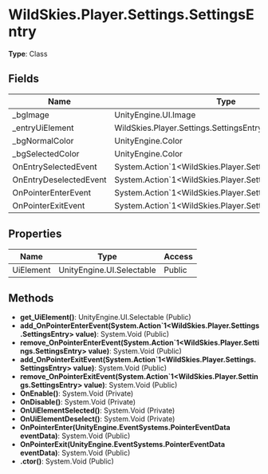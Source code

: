 ﻿# WildSkies.Player.Settings.SettingsEntry

**Type**: Class

## Fields

| Name | Type | Access |
|------|------|--------|
| _bgImage | UnityEngine.UI.Image | Private |
| _entryUiElement | WildSkies.Player.Settings.SettingsEntryUiElementController | Private |
| _bgNormalColor | UnityEngine.Color | Private |
| _bgSelectedColor | UnityEngine.Color | Private |
| OnEntrySelectedEvent | System.Action`1<WildSkies.Player.Settings.SettingsEntry> | Public |
| OnEntryDeselectedEvent | System.Action`1<WildSkies.Player.Settings.SettingsEntry> | Public |
| OnPointerEnterEvent | System.Action`1<WildSkies.Player.Settings.SettingsEntry> | Private |
| OnPointerExitEvent | System.Action`1<WildSkies.Player.Settings.SettingsEntry> | Private |

## Properties

| Name | Type | Access |
|------|------|--------|
| UiElement | UnityEngine.UI.Selectable | Public |

## Methods

- **get_UiElement()**: UnityEngine.UI.Selectable (Public)
- **add_OnPointerEnterEvent(System.Action`1<WildSkies.Player.Settings.SettingsEntry> value)**: System.Void (Public)
- **remove_OnPointerEnterEvent(System.Action`1<WildSkies.Player.Settings.SettingsEntry> value)**: System.Void (Public)
- **add_OnPointerExitEvent(System.Action`1<WildSkies.Player.Settings.SettingsEntry> value)**: System.Void (Public)
- **remove_OnPointerExitEvent(System.Action`1<WildSkies.Player.Settings.SettingsEntry> value)**: System.Void (Public)
- **OnEnable()**: System.Void (Private)
- **OnDisable()**: System.Void (Private)
- **OnUiElementSelected()**: System.Void (Private)
- **OnUiElementDeselect()**: System.Void (Private)
- **OnPointerEnter(UnityEngine.EventSystems.PointerEventData eventData)**: System.Void (Public)
- **OnPointerExit(UnityEngine.EventSystems.PointerEventData eventData)**: System.Void (Public)
- **.ctor()**: System.Void (Public)

